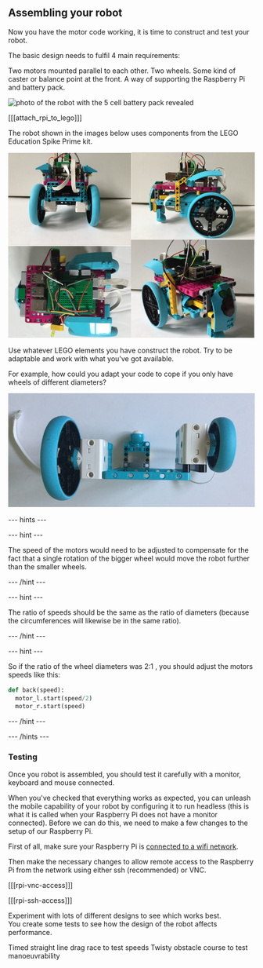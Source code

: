 ## Assembling your robot

Now you have the motor code working, it is time to construct and test your robot.

The basic design needs to fulfil  4 main requirements:

Two motors mounted parallel to each other.
Two wheels.
Some kind of caster or balance point at the front.
A way of supporting the Raspberry Pi and battery pack.

![photo of the robot with the 5 cell battery pack revealed](images/batteries.png)

[[[attach_rpi_to_lego]]]

The robot shown in the images below uses components from the LEGO Education Spike Prime kit.

![bottop](images/bot-grid.png)


Use whatever LEGO elements you have construct the robot. Try to be adaptable and work with what you've got available.

For example, how could you adapt your code to cope if you only have wheels of different diameters?

![wheels1](images/oddwheels2.jpg)

--- hints ---

--- hint ---

The speed of the motors would need to be adjusted to compensate for the fact that a
single rotation of the bigger wheel would move the robot further than the smaller wheels.

--- /hint ---

--- hint ---

The ratio of speeds should be the same as the ratio of diameters (because the circumferences will
likewise be in the same ratio).

--- /hint ---



--- hint ---

So if the ratio of the wheel diameters was 2:1 , you should adjust the motors speeds like this:

```python
def back(speed):
  motor_l.start(speed/2)
  motor_r.start(speed)

```

--- /hint ---

--- /hints ---

### Testing

Once you robot is assembled, you should test it carefully with a monitor, keyboard and mouse connected.

When you've checked that everything works as expected, you can unleash the mobile capability of your robot by configuring it to run headless (this is what it is called when your Raspberry Pi does not have a monitor connected).  Before we can do this, we need to make a few changes to the setup of our Raspberry Pi.

First of all, make sure your Raspberry Pi is [connected to a wifi network](https://www.raspberrypi.org/documentation/configuration/wireless/desktop.md).

Then make the necessary changes to allow remote access to the Raspberry Pi from the network using either ssh (recommended) or VNC.

[[[rpi-vnc-access]]]

[[[rpi-ssh-access]]]


Experiment with lots of different designs to see which works best.  
You create some tests to see how the design of the robot affects performance.

Timed straight line drag race to test speeds
Twisty obstacle course to test manoeuvrability  
